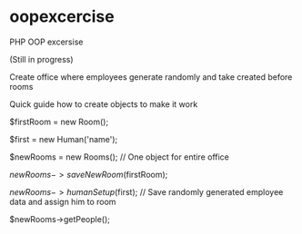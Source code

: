 # oopexcercise
PHP OOP excersise

(Still in progress) 

Create office where employees generate randomly and take created before rooms 

Quick guide how to create objects to make it work

$firstRoom = new Room();

$first = new Human('name');

$newRooms = new Rooms();   // One object for entire office

$newRooms->saveNewRoom($firstRoom);  

$newRooms->humanSetup($first);    // Save randomly generated employee data and assign him to room

$newRooms->getPeople();
